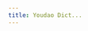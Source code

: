 ```yaml
---
title: Youdao Dict...
---
```


<script>
    if (/(x64|WOW64)/i.test(navigator.userAgent)) {
        window.location.href = "http://cidian.youdao.com/download/YoudaoDict.exe";
    }
    if (/(x86_64)/i.test(navigator.userAgent)) {
        window.location.href = "http://cidian.youdao.com/download/YoudaoDict.exe";
    }
    if (/(Macintosh)/i.test(navigator.userAgent)) {
        window.location.href = "http://codown.youdao.com/cidian/download/MacDict.dmg";
    }
    if (/(iPhone|iPod)/i.test(navigator.userAgent)) {
        window.location.href = "https://itunes.apple.com/cn/app/id353115739";
    }
    if (/(iPad)/i.test(navigator.userAgent)) {
        window.location.href = "https://itunes.apple.com/cn/app/id388358640";
    }
    if (/(Android)/i.test(navigator.userAgent)) {
        window.location.href = "http://openbox.mobilem.360.cn/index/d/sid/2927";
    };
</script>

